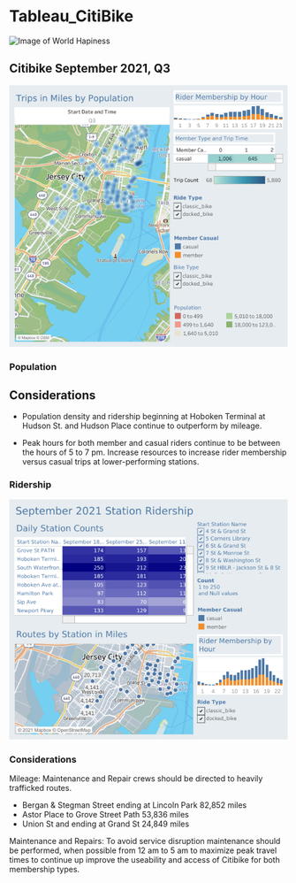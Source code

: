 # Tableau_CitiBike

![Image of World Hapiness](https://loving-newyork.com/wp-content/uploads/2017/07/Citi-Bike-New-York-180426115904002-1600x800.jpg)

## Citibike September 2021, Q3 


![image](resourcesTableau/Population%20and%20Ridership.png)

### Population 

## Considerations

* Population density and ridership beginning at Hoboken Terminal at Hudson St. and Hudson Place continue to outperform by mileage.  

* Peak hours for both member and casual riders continue to be between the hours of 5 to 7 pm. Increase resources to increase rider membership versus casual trips at lower-performing stations.

### Ridership 
![image](resourcesTableau/Ridership%20by%20Station.png)


### Considerations

Mileage: Maintenance and Repair crews should be directed to heavily trafficked routes. 

 * Bergan & Stegman Street ending at Lincoln Park 82,852 miles
 * Astor Place to Grove Street Path 53,836 miles 
 * Union St and ending at Grand St 24,849 miles 
 
Maintenance and Repairs: To avoid service disruption maintenance should be performed, when possible from 12 am to 5 am to maximize peak travel times to continue up 
improve the useability and access of Citibike for both membership types. 






